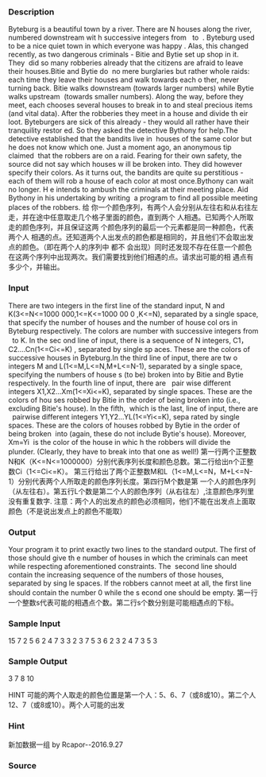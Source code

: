 
### Description

Byteburg is a beautiful town by a river. There are N houses along the river, numbered downstream wit
h successive integers from   to  . Byteburg used to be a nice quiet town in which everyone was happy
. Alas, this changed recently, as two dangerous criminals - Bitie and Bytie set up shop in it. They 
did so many robberies already that the citizens are afraid to leave their houses.Bitie and Bytie do 
no mere burglaries but rather whole raids: each time they leave their houses and walk towards each o
ther, never turning back. Bitie walks downstream (towards larger numbers) while Bytie walks upstream
 (towards smaller numbers). Along the way, before they meet, each chooses several houses to break in
to and steal precious items (and vital data). After the robberies they meet in a house and divide th
eir loot. Byteburgers are sick of this already - they would all rather have their tranquility restor
ed. So they asked the detective Bythony for help.The detective established that the bandits live in 
houses of the same color but he does not know which one. Just a moment ago, an anonymous tip claimed
 that the robbers are on a raid. Fearing for their own safety, the source did not say which houses w
ill be broken into. They did however specify their colors. As it turns out, the bandits are quite su
perstitious - each of them will rob a house of each color at most once.Bythony can wait no longer. H
e intends to ambush the criminals at their meeting place. Aid Bythony in his undertaking by writing 
a program to find all possible meeting places of the robbers.
给 你一个颜色序列，有两个人会分别从左往右和从右往左走，并在途中任意取走几个格子里面的颜色，直到两个
人相遇。已知两个人所取走的颜色序列，并且保证这两 个颜色序列的最后一个元素都是同一种颜色，代表两个人
相遇的点。还知道两个人出发点的颜色都是相同的，并且他们不会取出发点的颜色。（即在两个人的序列中 都不
会出现）同时还发现不存在任意一个颜色在这两个序列中出现两次。我们需要找到他们相遇的点。请求出可能的相
遇点有多少个，并输出。




### Input
There are two integers in the first line of the standard input, N and K(3<=N<=1000 000,1<=K<=1000 00
0 ,K<=N), separated by a single space, that specify the number of houses and the number of house col
ors in Byteburg respectively. The colors are number with successive integers from   to K. In the sec
ond line of input, there is a sequence of N integers, C1，C2….Cn(1<=Ci<=K) , separated by single sp
aces. These are the colors of successive houses in Byteburg.In the third line of input, there are tw
o integers M and L(1<=M,L<=N,M+L<=N-1), separated by a single space, specifying the numbers of house
s (to be) broken into by Bitie and Bytie respectively. In the fourth line of input, there are   pair
wise different integers X1,X2…Xm(1<=Xi<=K), separated by single spaces. These are the colors of hou
ses robbed by Bitie in the order of being broken into (i.e., excluding Bitie's house). In the fifth,
 which is the last, line of input, there are   pairwise different integers Y1,Y2…YL(1<=Yi<=K), sepa
rated by single spaces. These are the colors of houses robbed by Bytie in the order of being broken 
into (again, these do not include Bytie's house). Moreover, Xm=Yi  is the color of the house in whic
h the robbers will divide the plunder. (Clearly, they have to break into that one as well!)
第一行两个正整数N和K（K<=N<=1000000）分别代表序列长度和颜色总数。第二行给出n个正整数Ci（1<=Ci<=K）。
第三行给出了两个正整数M和L（1<=M,L<=N，M+L<=N-1）分别代表两个人所取走的颜色序列长度。第四行M个数是第
一个人的颜色序列（从左往右）。第五行L个数是第二个人的颜色序列（从右往左）,注意颜色序列里没有重复数字.
注意：两个人的出发点的颜色必须相同，他们不能在出发点上面取颜色（不是说出发点上的颜色不能取）
### Output
Your program it to print exactly two lines to the standard output. The first of those should give th
e number of houses in which the criminals can meet while respecting aforementioned constraints. The 
second line should contain the increasing sequence of the numbers of those houses, separated by sing
le spaces. If the robbers cannot meet at all, the first line should contain the number 0 while the s
econd one should be empty.
第一行一个整数s代表可能的相遇点个数。第二行s个数分别是可能相遇点的下标。
### Sample Input
15 7
2 5 6 2 4 7 3 3 2 3 7 5 3 6 2
3 2
4 7 3
5 3
### Sample Output
3
7 8 10

HINT
可能的两个人取走的颜色位置是第一个人：5、6、7（或8或10）。第二个人12、7（或8或10）。两个人可能的出发

### Hint
新加数据一组 by Rcapor--2016.9.27
### Source
